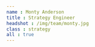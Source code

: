 ```yaml
---
name : Monty Anderson
title : Strategy Engineer
headshot : /img/team/monty.jpg
class : strategy
all : true
---
```

